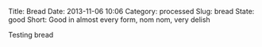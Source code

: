 Title: Bread
Date: 2013-11-06 10:06
Category: processed
Slug: bread
State: good
Short: Good in almost every form, nom nom, very delish

Testing bread
